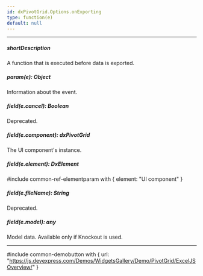 ```yaml
---
id: dxPivotGrid.Options.onExporting
type: function(e)
default: null
---
```

---
##### shortDescription
A function that is executed before data is exported.

##### param(e): Object
Information about the event.

##### field(e.cancel): Boolean
Deprecated.

##### field(e.component): dxPivotGrid
The UI component's instance.

##### field(e.element): DxElement
#include common-ref-elementparam with { element: "UI component" }

##### field(e.fileName): String
Deprecated.

##### field(e.model): any
Model data. Available only if Knockout is used.

---

#include common-demobutton with {
    url: "https://js.devexpress.com/Demos/WidgetsGallery/Demo/PivotGrid/ExcelJSOverview/"
}